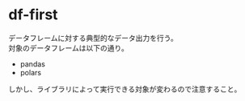 # df-first

データフレームに対する典型的なデータ出力を行う。  
対象のデータフレームは以下の通り。

* pandas
* polars

しかし、ライブラリによって実行できる対象が変わるので注意すること。
